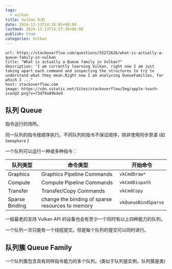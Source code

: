 ```yaml
---
tags:
  - vulkan
title: Vulkan 队列
date: 2024-12-13T14:10:03+08:00
lastmod: 2024-12-13T14:57:36+08:00
publish: true
categories: Vulkan
---
```



```cardlink
url: https://stackoverflow.com/questions/55272626/what-is-actually-a-queue-family-in-vulkan
title: "What is actually a Queue family in Vulkan?"
description: "I am currently learning Vulkan, right now I am just taking apart each command and inspecting the structures to try to understand what they mean.Right now I am analyzing QueueFamilies, for which I ..."
host: stackoverflow.com
image: https://cdn.sstatic.net/Sites/stackoverflow/Img/apple-touch-icon@2.png?v=73d79a89bded
```

## 队列 Queue

指令运行的场所。

同一队列的指令按顺序执行。不同队列的指令不保证顺序，除非使用同步原语 (如 `Semaphore` )

一个队列可以运行一种或多种指令：

| 队列类型           | 命令类型                                             | 开始命令                |
| -------------- | ------------------------------------------------ | ------------------- |
| Graphics       | Graphics Pipeline Commands                       | `vkCmdDraw*`        |
| Compute        | Compute Pipeline Commands                        | `vkCmdDispath`      |
| Transfer       | Transfer/Copy Commands                           | `vkCmdCopy`         |
| Sparse Binding | change the binding of sparse resources to memory | `vkQueueBindSparse` |

一般最老的支持 Vulkan API 的设备也会有至少一个同时有以上四种能力的队列。

一个队列一次只能有一个线程提交。但是每个队列的提交可以同时进行。

## 队列簇 Queue Family

一个队列簇包含具有同样指令能力的多个队列。(类似于队列是实例，队列簇是类)

